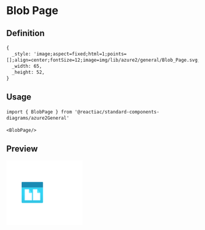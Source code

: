 # Blob Page

## Definition

```
{
  _style: 'image;aspect=fixed;html=1;points=[];align=center;fontSize=12;image=img/lib/azure2/general/Blob_Page.svg;strokeColor=none;',
  _width: 65,
  _height: 52,
}
```

## Usage

```
import { BlobPage } from '@reactiac/standard-components-diagrams/azure2General'

<BlobPage/>
```

## Preview

<img src="./blob-page.png" width="200"/>

